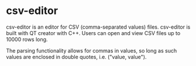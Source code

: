 # csv-editor

csv-editor is an editor for CSV (comma-separated values) files. csv-editor is built with QT creator with C++. Users can open and view CSV files up to 10000 rows long.

The parsing functionality allows for commas in values, so long as such values are enclosed in double quotes, i.e. ("value, value"). 
